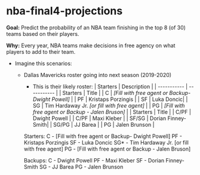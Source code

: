# nba-final4-projections

**Goal:** Predict the probability of an NBA team finishing in the top 8 (of 30) teams based on their players.

**Why:** Every year, NBA teams make decisions in free agency on what players to add to their team. 

- Imagine this scenarios:
    - Dallas Mavericks roster going into next season (2019-2020)
        - This is their likely roster:
| Starters | Description |
| ----------- | ----------- |
| Starters | Title |
| C | *[Fill with free agent or Backup- Dwight Powell]* |
| PF | Kristaps Porzingis |
| SF | Luka Doncic|
| SG | Tim Hardaway Jr. *[or fill with free agent]* |
| PG | *[Fill with free agent or Backup - Jalen Bruson]* |
| Starters | Title |
| C/PF | Dwight Powell |
| C/PF | Maxi Kleber |
| SF/SG | Dorian Finney-Smith|
| SG/PG | JJ Barea |
| PG | Jalen Brunson |



        Starters:
        C - [Fill with free agent or Backup- Dwight Powell] 
        PF - Kristaps Porzingis
        SF - Luka Doncic
        SG* - Tim Hardaway Jr. [or fill with free agent]
        PG - [Fill with free agent or Backup - Jalen Bruson]

        Backups:
        C - Dwight Powell
        PF - Maxi Kleber
        SF - Dorian Finney-Smith
        SG - JJ Barea
        PG - Jalen Brunson 

